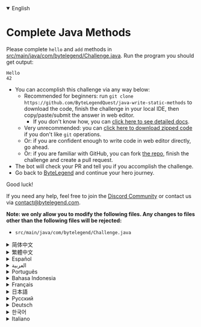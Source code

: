 <details open='true'>
<summary>English</summary>

# Complete Java Methods

Please complete `hello` and `add` methods in [src/main/java/com/bytelegend/Challenge.java](https://github.com/ByteLegendQuest/java-write-static-methods/blob/main/src/main/java/com/bytelegend/Challenge.java). Run the program you should get output:

```
Hello
42
```

- You can accomplish this challenge via any way below:
  - Recommended for beginners: run `git clone https://github.com/ByteLegendQuest/java-write-static-methods` to download the code,
    finish the challenge in your local IDE, then copy/paste/submit the answer in web editor.
    - If you don't know how, you can [click here to see detailed docs](https://github.com/ByteLegendQuest/java-write-static-methods/blob/main/docs/en/clone-and-import.md).
  - Very unrecommended: you can [click here to download zipped code](https://codeload.github.com/ByteLegendQuest/java-write-static-methods/zip/refs/heads/main) if you don't like `git` operations.
  - Or: if you are confident enough to write code in web editor directly, go ahead.
  - Or: if you are familiar with GitHub, you can fork [the repo](https://github.com/ByteLegendQuest/java-write-static-methods), finish the challenge and create a pull request.
- The bot will check your PR and tell you if you accomplish the challenge.
- Go back to [ByteLegend](https://bytelegend.com) and continue your hero journey.

Good luck!

If you need any help, feel free to join the [Discord Community](https://discord.gg/35RreUUGWt) or contact us via [contact@bytelegend.com](mailto:contact@bytelegend.com).

**Note: we only allow you to modify the following files.
Any changes to files other than the following files will be rejected:**

- `src/main/java/com/bytelegend/Challenge.java`
</details>
<details>
<summary>简体中文</summary>

# 补全Java方法

请补全[src/main/java/com/bytelegend/Challenge.java](https://github.com/ByteLegendQuest/java-write-static-methods/blob/main/src/main/java/com/bytelegend/Challenge.java)中的`hello`和`add`方法，使得程序运行输出：

```
Hello
42
```

- 你可以使用以下任意一种方法完成挑战：
  - 初学者推荐：运行`git clone https://git.bytelegend.com/ByteLegendQuest/java-write-static-methods`将代码下载到本地，在本地使用IDE调试完成后复制到网页编辑器里提交。
    - 如果你不知道怎么做，可以点击[这里查看详细文档](https://github.com/ByteLegendQuest/java-write-static-methods/blob/main/docs/zh_hans/clone-and-import.md)。
  - 非常不推荐：如果你实在不喜欢`git`命令行操作，你可以[点击这里直接下载打包好的代码](https://ghcodeload.bytelegend.com/ByteLegendQuest/java-write-static-methods/zip/refs/heads/main)。
  - 或者：如果你非常自信不需要下载代码到本地调试，可以使用网页编辑器直接提交。
  - 或者：如果你对GitHub非常熟悉，你可以fork[这个仓库](https://github.com/ByteLegendQuest/java-write-static-methods)、完成挑战后，创建一个Pull Request。
- 机器人将会检查你的答案，告诉你你是否通过了挑战。
- 回到[字节传说](https://bytelegend.com)，然后继续你的英雄旅程。

祝你好运！

如果你需要任何帮助，欢迎加入官方玩家QQ群（在[首页](https://bytelegend.com)右下角的`联系 & 关于`菜单里可以找到入群方式）或者[Discord社区](https://discord.gg/PvmqK3hF)，或email至[contact@bytelegend.com](mailto:contact@bytelegend.com)。

**注意：我们只允许您修改以下文件，任何对其他文件的修改都会被拒绝：**

- `src/main/java/com/bytelegend/Challenge.java`
</details>
<details>
<summary>繁體中文</summary>

<h1>完整的 Java 方法</h1><p>請完成<code class="notranslate">hello</code>並在<a href="https://github.com/ByteLegendQuest/java-write-static-methods/blob/main/src/main/java/com/bytelegend/Challenge.java" target="_blank">src/main/java/com/bytelegend/Challenge.java</a>中<code class="notranslate">add</code>方法。運行你應該得到輸出的程序：</p><pre class="notranslate"><code class="notranslate">Hello
42
</code></pre><ul><li>您可以通過以下任何方式完成此挑戰：<ul><li>建議初學者：運行<code class="notranslate">git clone https://github.com/ByteLegendQuest/java-write-static-methods</code>下載代碼，在本地 IDE 中完成挑戰，然後在 Web 編輯器中復制/粘貼/提交答案。<ul><li>如果您不知道如何操作，可以<a href="https://github.com/ByteLegendQuest/java-write-static-methods/blob/main/docs/en/clone-and-import.md" target="_blank">單擊此處查看詳細文檔</a>。</li></ul></li><li>非常不推薦：如果你不喜歡<code class="notranslate">git</code>操作，可以<a href="https://codeload.github.com/ByteLegendQuest/java-write-static-methods/zip/refs/heads/main" target="_blank">點擊這裡下載壓縮代碼</a>。</li><li>或者：如果您有足夠的信心直接在 Web 編輯器中編寫代碼，請繼續。</li><li>或者：如果你熟悉 GitHub，你可以 fork<a href="https://github.com/ByteLegendQuest/java-write-static-methods" target="_blank">倉庫</a>，完成挑戰並創建一個拉取請求。</li></ul></li><li>機器人會檢查你的 PR 並告訴你是否完成了挑戰。</li><li>回到<a href="https://bytelegend.com" target="_blank">ByteLegend</a>繼續你的英雄之旅。</li></ul><p>祝你好運！</p><p>如果您需要任何幫助，請隨時加入<a href="https://discord.gg/35RreUUGWt" target="_blank">Discord 社區</a>或通過<a href="mailto:contact@bytelegend.com" target="_blank">contact@bytelegend.com</a>聯繫我們。</p><p><strong>注意：我們只允許您修改以下文件。對以下文件以外的文件的任何更改都將被拒絕：</strong></p><ul><li> <code class="notranslate">src/main/java/com/bytelegend/Challenge.java</code></li></ul></details>
<details>
<summary>Español</summary>

<h1>Métodos completos de Java</h1><p> Complete <code class="notranslate">hello</code> y <code class="notranslate">add</code> métodos en <a href="https://github.com/ByteLegendQuest/java-write-static-methods/blob/main/src/main/java/com/bytelegend/Challenge.java" target="_blank">src/main/java/com/bytelegend/Challenge.java</a> . Ejecute el programa, debería obtener resultados:</p><pre class="notranslate"><code class="notranslate">Hello
42
</code></pre><ul><li>Puede lograr este desafío de cualquier manera a continuación:<ul><li> Recomendado para principiantes: ejecute <code class="notranslate">git clone https://github.com/ByteLegendQuest/java-write-static-methods</code> para descargar el código, finalice el desafío en su IDE local, luego copie/pegue/envíe la respuesta en el editor web.<ul><li> Si no sabe cómo hacerlo, puede <a href="https://github.com/ByteLegendQuest/java-write-static-methods/blob/main/docs/en/clone-and-import.md" target="_blank">hacer clic aquí para ver los documentos detallados</a> .</li></ul></li><li> Muy poco recomendado: puede <a href="https://codeload.github.com/ByteLegendQuest/java-write-static-methods/zip/refs/heads/main" target="_blank">hacer clic aquí para descargar el código comprimido</a> si no le gustan las operaciones de <code class="notranslate">git</code> .</li><li> O: si tiene la confianza suficiente para escribir código en el editor web directamente, adelante.</li><li> O: si está familiarizado con GitHub, puede bifurcar <a href="https://github.com/ByteLegendQuest/java-write-static-methods" target="_blank">el repositorio</a> , finalizar el desafío y crear una solicitud de extracción.</li></ul></li><li> El bot verificará tu PR y te dirá si logras el desafío.</li><li> Regrese a <a href="https://bytelegend.com" target="_blank">ByteLegend</a> y continúe su viaje de héroe.</li></ul><p> ¡Buena suerte!</p><p> Si necesita ayuda, no dude en unirse a la <a href="https://discord.gg/35RreUUGWt" target="_blank">comunidad de Discord</a> o contáctenos a través de <a href="mailto:contact@bytelegend.com" target="_blank">contact@bytelegend.com</a> .</p><p> <strong>Nota: solo le permitimos modificar los siguientes archivos. Cualquier cambio en los archivos que no sean los siguientes archivos será rechazado:</strong></p><ul><li> <code class="notranslate">src/main/java/com/bytelegend/Challenge.java</code></li></ul></details>
<details>
<summary>العربية</summary>

<h1 style=";text-align:right;direction:rtl">طرق جافا الكاملة</h1><p style=";text-align:right;direction:rtl"> يرجى إكمال <code class="notranslate">hello</code> <code class="notranslate">add</code> طرق في <a href="https://github.com/ByteLegendQuest/java-write-static-methods/blob/main/src/main/java/com/bytelegend/Challenge.java" target="_blank">src / main / java / com / bytelegend / Challenge.java</a> . قم بتشغيل البرنامج الذي يجب أن تحصل على الإخراج:</p><pre class="notranslate" style=";text-align:right;direction:rtl"> <code class="notranslate">Hello
42
</code></pre><ul style=";text-align:right;direction:rtl"><li style=";text-align:right;direction:rtl">يمكنك إنجاز هذا التحدي بأي طريقة أدناه:<ul style=";text-align:right;direction:rtl"><li style=";text-align:right;direction:rtl"> يوصى به للمبتدئين: قم بتشغيل <code class="notranslate">git clone https://github.com/ByteLegendQuest/java-write-static-methods</code> لتنزيل الكود وإنهاء التحدي في IDE المحلي الخاص بك ، ثم نسخ / لصق / إرسال الإجابة في محرر الويب.<ul style=";text-align:right;direction:rtl"><li style=";text-align:right;direction:rtl"> إذا كنت لا تعرف كيف يمكنك <a href="https://github.com/ByteLegendQuest/java-write-static-methods/blob/main/docs/en/clone-and-import.md" target="_blank">النقر هنا لمشاهدة المستندات التفصيلية</a> .</li></ul></li><li style=";text-align:right;direction:rtl"> غير موصى به على الإطلاق: يمكنك <a href="https://codeload.github.com/ByteLegendQuest/java-write-static-methods/zip/refs/heads/main" target="_blank">النقر هنا لتنزيل رمز مضغوط</a> إذا كنت لا تحب عمليات <code class="notranslate">git</code> .</li><li style=";text-align:right;direction:rtl"> أو: إذا كنت واثقًا بدرجة كافية لكتابة التعليمات البرمجية في محرر الويب مباشرةً ، فابدأ.</li><li style=";text-align:right;direction:rtl"> أو: إذا كنت معتادًا على GitHub ، فيمكنك تفرع <a href="https://github.com/ByteLegendQuest/java-write-static-methods" target="_blank">الريبو</a> وإنهاء التحدي وإنشاء طلب سحب.</li></ul></li><li style=";text-align:right;direction:rtl"> سيتحقق الروبوت من العلاقات العامة الخاصة بك ويخبرك إذا أنجزت التحدي.</li><li style=";text-align:right;direction:rtl"> ارجع إلى <a href="https://bytelegend.com" target="_blank">ByteLegend وتابع</a> رحلة بطلك.</li></ul><p style=";text-align:right;direction:rtl"> حظ سعيد!</p><p style=";text-align:right;direction:rtl"> إذا كنت بحاجة إلى أي مساعدة ، فلا تتردد في الانضمام إلى <a href="https://discord.gg/35RreUUGWt" target="_blank">مجتمع Discord</a> أو الاتصال بنا عبر <a href="mailto:contact@bytelegend.com" target="_blank">contact@bytelegend.com</a> .</p><p style=";text-align:right;direction:rtl"> <strong>ملاحظة: نسمح لك فقط بتعديل الملفات التالية. سيتم رفض أي تغييرات يتم إجراؤها على الملفات بخلاف الملفات التالية:</strong></p><ul style=";text-align:right;direction:rtl"><li style=";text-align:right;direction:rtl"> <code class="notranslate">src/main/java/com/bytelegend/Challenge.java</code></li></ul></details>
<details>
<summary>Português</summary>

<h1>Métodos Java Completos</h1><p> Por favor, complete <code class="notranslate">hello</code> e <code class="notranslate">add</code> métodos em <a href="https://github.com/ByteLegendQuest/java-write-static-methods/blob/main/src/main/java/com/bytelegend/Challenge.java" target="_blank">src/main/java/com/bytelegend/Challenge.java</a> . Execute o programa que você deve obter a saída:</p><pre class="notranslate"><code class="notranslate">Hello
42
</code></pre><ul><li>Você pode realizar esse desafio de qualquer maneira abaixo:<ul><li> Recomendado para iniciantes: execute <code class="notranslate">git clone https://github.com/ByteLegendQuest/java-write-static-methods</code> para baixar o código, termine o desafio em seu IDE local e copie/cole/envie a resposta no editor da web.<ul><li> Se você não sabe como, você pode <a href="https://github.com/ByteLegendQuest/java-write-static-methods/blob/main/docs/en/clone-and-import.md" target="_blank">clicar aqui para ver documentos detalhados</a> .</li></ul></li><li> Muito não recomendado: você pode <a href="https://codeload.github.com/ByteLegendQuest/java-write-static-methods/zip/refs/heads/main" target="_blank">clicar aqui para baixar o código zipado</a> se não gostar das operações do <code class="notranslate">git</code> .</li><li> Ou: se você estiver confiante o suficiente para escrever código diretamente no editor web, vá em frente.</li><li> Ou: se você estiver familiarizado com o GitHub, você pode bifurcar <a href="https://github.com/ByteLegendQuest/java-write-static-methods" target="_blank">o repo</a> , finalizar o desafio e criar um pull request.</li></ul></li><li> O bot verificará seu PR e informará se você cumpriu o desafio.</li><li> Volte para <a href="https://bytelegend.com" target="_blank">ByteLegend</a> e continue sua jornada de herói.</li></ul><p> Boa sorte!</p><p> Se precisar de ajuda, sinta-se à vontade para se juntar à <a href="https://discord.gg/35RreUUGWt" target="_blank">Comunidade Discord</a> ou entre em contato conosco via <a href="mailto:contact@bytelegend.com" target="_blank">contact@bytelegend.com</a> .</p><p> <strong>Nota: só permitimos que você modifique os seguintes arquivos. Quaisquer alterações em arquivos que não sejam os arquivos a seguir serão rejeitadas:</strong></p><ul><li> <code class="notranslate">src/main/java/com/bytelegend/Challenge.java</code></li></ul></details>
<details>
<summary>Bahasa Indonesia</summary>

<h1>Metode Java Lengkap</h1><p> Harap lengkapi <code class="notranslate">hello</code> dan <code class="notranslate">add</code> metode di <a href="https://github.com/ByteLegendQuest/java-write-static-methods/blob/main/src/main/java/com/bytelegend/Challenge.java" target="_blank">src/main/java/com/bytelegend/Challenge.java</a> . Jalankan program yang seharusnya Anda dapatkan:</p><pre class="notranslate"><code class="notranslate">Hello
42
</code></pre><ul><li>Anda dapat menyelesaikan tantangan ini melalui cara apa pun di bawah ini:<ul><li> Direkomendasikan untuk pemula: jalankan <code class="notranslate">git clone https://github.com/ByteLegendQuest/java-write-static-methods</code> untuk mengunduh kode, selesaikan tantangan di IDE lokal Anda, lalu salin/tempel/kirim jawabannya di editor web.<ul><li> Jika Anda tidak tahu caranya, Anda dapat <a href="https://github.com/ByteLegendQuest/java-write-static-methods/blob/main/docs/en/clone-and-import.md" target="_blank">mengklik di sini untuk melihat dokumen terperinci</a> .</li></ul></li><li> Sangat tidak direkomendasikan: Anda dapat <a href="https://codeload.github.com/ByteLegendQuest/java-write-static-methods/zip/refs/heads/main" target="_blank">mengklik di sini untuk mengunduh kode zip</a> jika Anda tidak menyukai operasi <code class="notranslate">git</code> .</li><li> Atau: jika Anda cukup percaya diri untuk menulis kode di editor web secara langsung, silakan.</li><li> Atau: jika Anda terbiasa dengan GitHub, Anda dapat melakukan fork <a href="https://github.com/ByteLegendQuest/java-write-static-methods" target="_blank">repo</a> , menyelesaikan tantangan, dan membuat permintaan tarik.</li></ul></li><li> Bot akan memeriksa PR Anda dan memberi tahu Anda jika Anda menyelesaikan tantangan.</li><li> Kembali ke <a href="https://bytelegend.com" target="_blank">ByteLegend</a> dan lanjutkan perjalanan pahlawan Anda.</li></ul><p> Semoga beruntung!</p><p> Jika Anda memerlukan bantuan, jangan ragu untuk bergabung dengan <a href="https://discord.gg/35RreUUGWt" target="_blank">Komunitas Discord</a> atau hubungi kami melalui <a href="mailto:contact@bytelegend.com" target="_blank">contact@bytelegend.com</a> .</p><p> <strong>Catatan: kami hanya mengizinkan Anda untuk mengubah file berikut. Setiap perubahan pada file selain file berikut akan ditolak:</strong></p><ul><li> <code class="notranslate">src/main/java/com/bytelegend/Challenge.java</code></li></ul></details>
<details>
<summary>Français</summary>

<h1>Méthodes Java complètes</h1><p> Veuillez compléter <code class="notranslate">hello</code> et <code class="notranslate">add</code> méthodes dans <a href="https://github.com/ByteLegendQuest/java-write-static-methods/blob/main/src/main/java/com/bytelegend/Challenge.java" target="_blank">src/main/java/com/bytelegend/Challenge.java</a> . Exécutez le programme, vous devriez obtenir la sortie :</p><pre class="notranslate"><code class="notranslate">Hello
42
</code></pre><ul><li>Vous pouvez accomplir ce défi de n&#39;importe quelle manière ci-dessous:<ul><li> Recommandé pour les débutants : exécutez <code class="notranslate">git clone https://github.com/ByteLegendQuest/java-write-static-methods</code> pour télécharger le code, terminez le défi dans votre IDE local, puis copiez/collez/soumettez la réponse dans l&#39;éditeur Web.<ul><li> Si vous ne savez pas comment faire, vous pouvez <a href="https://github.com/ByteLegendQuest/java-write-static-methods/blob/main/docs/en/clone-and-import.md" target="_blank">cliquer ici pour voir la documentation détaillée</a> .</li></ul></li><li> Très déconseillé : vous pouvez <a href="https://codeload.github.com/ByteLegendQuest/java-write-static-methods/zip/refs/heads/main" target="_blank">cliquer ici pour télécharger le code compressé</a> si vous n&#39;aimez pas les opérations <code class="notranslate">git</code> .</li><li> Ou : si vous êtes suffisamment confiant pour écrire du code directement dans l&#39;éditeur Web, continuez.</li><li> Ou : si vous êtes familier avec GitHub, vous pouvez forker <a href="https://github.com/ByteLegendQuest/java-write-static-methods" target="_blank">le dépôt</a> , terminer le défi et créer une demande d&#39;extraction.</li></ul></li><li> Le bot vérifiera votre PR et vous dira si vous accomplissez le défi.</li><li> Retournez à <a href="https://bytelegend.com" target="_blank">ByteLegend</a> et continuez votre voyage de héros.</li></ul><p> Bonne chance!</p><p> Si vous avez besoin d&#39;aide, n&#39;hésitez pas à rejoindre la <a href="https://discord.gg/35RreUUGWt" target="_blank">communauté Discord</a> ou à nous contacter via <a href="mailto:contact@bytelegend.com" target="_blank">contact@bytelegend.com</a> .</p><p> <strong>Remarque : nous vous autorisons uniquement à modifier les fichiers suivants. Toute modification de fichiers autres que les fichiers suivants sera rejetée :</strong></p><ul><li> <code class="notranslate">src/main/java/com/bytelegend/Challenge.java</code></li></ul></details>
<details>
<summary>日本語</summary>

<h1>完全なJavaメソッド</h1><p><code class="notranslate">hello</code>を完了し、 <a href="https://github.com/ByteLegendQuest/java-write-static-methods/blob/main/src/main/java/com/bytelegend/Challenge.java" target="_blank">src / main / java / com / bytelegend/Challenge.java</a>にメソッドを<code class="notranslate">add</code>してください。出力を取得する必要があるプログラムを実行します。</p><pre class="notranslate"><code class="notranslate">Hello
42
</code></pre><ul><li>この課題は、以下のいずれかの方法で達成できます。<ul><li>初心者に推奨： <code class="notranslate">git clone https://github.com/ByteLegendQuest/java-write-static-methods</code>を実行してコードをダウンロードし、ローカルIDEでチャレンジを終了してから、Webエディターで回答をコピー/貼り付け/送信します。<ul><li>方法がわからない場合は、 <a href="https://github.com/ByteLegendQuest/java-write-static-methods/blob/main/docs/en/clone-and-import.md" target="_blank">ここをクリックして詳細なドキュメントを参照してください</a>。</li></ul></li><li>非常に推奨されていません<code class="notranslate">git</code>操作が気に入らない場合は、 <a href="https://codeload.github.com/ByteLegendQuest/java-write-static-methods/zip/refs/heads/main" target="_blank">ここをクリックしてzipコードをダウンロード</a>できます。</li><li>または：Webエディターで直接コードを記述できる自信がある場合は、先に進んでください。</li><li>または：GitHubに精通している場合は<a href="https://github.com/ByteLegendQuest/java-write-static-methods" target="_blank">、リポジトリ</a>をフォークしてチャレンジを終了し、プルリクエストを作成できます。</li></ul></li><li>ボットはPRをチェックし、チャレンジを達成したかどうかを通知します。</li><li> <a href="https://bytelegend.com" target="_blank">ByteLegend</a>に戻り、ヒーローの旅を続けてください。</li></ul><p>幸運を！</p><p>ヘルプが必要な場合は、 <a href="https://discord.gg/35RreUUGWt" target="_blank">Discordコミュニティ</a>に参加するか、contact <a href="mailto:contact@bytelegend.com" target="_blank">@bytelegend.com</a>からお問い合わせください。</p><p><strong>注：変更できるのは次のファイルのみです。次のファイル以外のファイルへの変更は拒否されます。</strong></p><ul><li> <code class="notranslate">src/main/java/com/bytelegend/Challenge.java</code></li></ul></details>
<details>
<summary>Русский</summary>

<h1>Полные методы Java</h1><p> Пожалуйста, завершите <code class="notranslate">hello</code> и <code class="notranslate">add</code> методы в <a href="https://github.com/ByteLegendQuest/java-write-static-methods/blob/main/src/main/java/com/bytelegend/Challenge.java" target="_blank">src/main/java/com/bytelegend/Challenge.java</a> . Запустите программу, вы должны получить результат:</p><pre class="notranslate"><code class="notranslate">Hello
42
</code></pre><ul><li>Вы можете выполнить эту задачу любым способом, указанным ниже:<ul><li> Рекомендуется для начинающих: запустите <code class="notranslate">git clone https://github.com/ByteLegendQuest/java-write-static-methods</code> , чтобы загрузить код, завершите задание в локальной среде IDE, затем скопируйте/вставьте/отправьте ответ в веб-редакторе.<ul><li> Если вы не знаете, как это сделать, вы можете <a href="https://github.com/ByteLegendQuest/java-write-static-methods/blob/main/docs/en/clone-and-import.md" target="_blank">щелкнуть здесь, чтобы просмотреть подробную документацию</a> .</li></ul></li><li> Крайне не рекомендуется: вы можете <a href="https://codeload.github.com/ByteLegendQuest/java-write-static-methods/zip/refs/heads/main" target="_blank">нажать здесь, чтобы загрузить заархивированный код</a> , если вам не нравятся операции <code class="notranslate">git</code> .</li><li> Или: если вы достаточно уверены, чтобы писать код напрямую в веб-редакторе, вперед.</li><li> Или: если вы знакомы с GitHub, вы можете разветвить <a href="https://github.com/ByteLegendQuest/java-write-static-methods" target="_blank">репозиторий</a> , выполнить задание и создать запрос на включение.</li></ul></li><li> Бот проверит ваш PR и сообщит, выполнили ли вы задание.</li><li> Вернитесь в <a href="https://bytelegend.com" target="_blank">ByteLegend</a> и продолжайте свое героическое путешествие.</li></ul><p> Удачи!</p><p> Если вам нужна помощь, присоединяйтесь к <a href="https://discord.gg/35RreUUGWt" target="_blank">сообществу Discord</a> или свяжитесь с нами по <a href="mailto:contact@bytelegend.com" target="_blank">адресу contact@bytelegend.com</a> .</p><p> <strong>Примечание: мы разрешаем вам изменять только следующие файлы. Любые изменения в файлах, кроме следующих файлов, будут отклонены:</strong></p><ul><li> <code class="notranslate">src/main/java/com/bytelegend/Challenge.java</code></li></ul></details>
<details>
<summary>Deutsch</summary>

<h1>Vollständige Java-Methoden</h1><p> Bitte vervollständigen Sie <code class="notranslate">hello</code> und <code class="notranslate">add</code> Methoden in <a href="https://github.com/ByteLegendQuest/java-write-static-methods/blob/main/src/main/java/com/bytelegend/Challenge.java" target="_blank">src/main/java/com/bytelegend/Challenge.java hinzu</a> . Führen Sie das Programm aus, das Sie erhalten sollten:</p><pre class="notranslate"><code class="notranslate">Hello
42
</code></pre><ul><li>Sie können diese Herausforderung auf eine der folgenden Arten meistern:<ul><li> Empfohlen für Anfänger: Führen Sie <code class="notranslate">git clone https://github.com/ByteLegendQuest/java-write-static-methods</code> aus, um den Code herunterzuladen, beenden Sie die Herausforderung in Ihrer lokalen IDE und kopieren/fügen Sie dann die Antwort im Web-Editor ein/übermitteln Sie sie.<ul><li> Wenn Sie nicht wissen, wie, können <a href="https://github.com/ByteLegendQuest/java-write-static-methods/blob/main/docs/en/clone-and-import.md" target="_blank">Sie hier klicken, um detaillierte Dokumente anzuzeigen</a> .</li></ul></li><li> Sehr nicht zu empfehlen: Sie können <a href="https://codeload.github.com/ByteLegendQuest/java-write-static-methods/zip/refs/heads/main" target="_blank">hier klicken, um den gezippten Code herunterzuladen,</a> wenn Sie <code class="notranslate">git</code> -Operationen nicht mögen.</li><li> Oder: Wenn Sie sicher genug sind, Code direkt im Web-Editor zu schreiben, fahren Sie fort.</li><li> Oder: Wenn Sie sich mit GitHub auskennen, können Sie <a href="https://github.com/ByteLegendQuest/java-write-static-methods" target="_blank">das Repo forken</a> , die Challenge beenden und einen Pull-Request erstellen.</li></ul></li><li> Der Bot überprüft Ihre PR und teilt Ihnen mit, ob Sie die Herausforderung meistern.</li><li> Gehen Sie zurück zu <a href="https://bytelegend.com" target="_blank">ByteLegend</a> und setzen Sie Ihre Heldenreise fort.</li></ul><p> Viel Glück!</p><p> Wenn Sie Hilfe benötigen, können Sie sich gerne der <a href="https://discord.gg/35RreUUGWt" target="_blank">Discord Community</a> anschließen oder uns über <a href="mailto:contact@bytelegend.com" target="_blank">contact@bytelegend.com kontaktieren</a> .</p><p> <strong>Hinweis: Wir erlauben Ihnen nur, die folgenden Dateien zu ändern. Alle Änderungen an anderen Dateien als den folgenden Dateien werden abgelehnt:</strong></p><ul><li> <code class="notranslate">src/main/java/com/bytelegend/Challenge.java</code></li></ul></details>
<details>
<summary>한국어</summary>

<h1>완전한 자바 메소드</h1><p> <code class="notranslate">hello</code> 를 완료하고 <a href="https://github.com/ByteLegendQuest/java-write-static-methods/blob/main/src/main/java/com/bytelegend/Challenge.java" target="_blank">src/main/java/com/bytelegend/Challenge.java</a> 에 메소드를 <code class="notranslate">add</code> . 출력을 받아야 하는 프로그램을 실행합니다.</p><pre class="notranslate"><code class="notranslate">Hello
42
</code></pre><ul><li>아래 방법을 통해 이 챌린지를 완료할 수 있습니다.<ul><li> 초보자를 위한 권장 사항: <code class="notranslate">git clone https://github.com/ByteLegendQuest/java-write-static-methods</code> 를 실행하여 코드를 다운로드하고 로컬 IDE에서 챌린지를 완료한 다음 웹 편집기에서 답변을 복사/붙여넣기/제출합니다.<ul><li> 방법을 모르는 경우 <a href="https://github.com/ByteLegendQuest/java-write-static-methods/blob/main/docs/en/clone-and-import.md" target="_blank">여기를 클릭하여 자세한 문서를 볼</a> 수 있습니다.</li></ul></li><li> 매우 권장하지 않음: <code class="notranslate">git</code> 작업이 마음에 들지 않으면 <a href="https://codeload.github.com/ByteLegendQuest/java-write-static-methods/zip/refs/heads/main" target="_blank">여기를 클릭하여 압축 코드를 다운로드</a> 할 수 있습니다.</li><li> 또는 웹 편집기에서 직접 코드를 작성할 만큼 자신이 있다면 계속 진행하십시오.</li><li> 또는 GitHub에 익숙하다면 리포지토리를 분기 <a href="https://github.com/ByteLegendQuest/java-write-static-methods" target="_blank">하고</a> 챌린지를 완료하고 풀 요청을 생성할 수 있습니다.</li></ul></li><li> 봇은 PR을 확인하고 도전 과제를 달성했는지 알려줍니다.</li><li> <a href="https://bytelegend.com" target="_blank">ByteLegend</a> 로 돌아가 영웅 여정을 계속하세요.</li></ul><p> 행운을 빕니다!</p><p> 도움이 필요하면 언제든지 <a href="https://discord.gg/35RreUUGWt" target="_blank">Discord 커뮤니티</a> 에 가입하거나 <a href="mailto:contact@bytelegend.com" target="_blank">contact@bytelegend.com</a> 을 통해 문의하세요.</p><p> <strong>참고: 다음 파일만 수정할 수 있습니다. 다음 파일 이외의 파일에 대한 변경 사항은 거부됩니다.</strong></p><ul><li> <code class="notranslate">src/main/java/com/bytelegend/Challenge.java</code></li></ul></details>
<details>
<summary>Italiano</summary>

<h1>Completare i metodi Java</h1><p> Si prega di completare <code class="notranslate">hello</code> e <code class="notranslate">add</code> metodi in <a href="https://github.com/ByteLegendQuest/java-write-static-methods/blob/main/src/main/java/com/bytelegend/Challenge.java" target="_blank">src/main/java/com/bytelegend/Challenge.java</a> . Esegui il programma dovresti ottenere l&#39;output:</p><pre class="notranslate"><code class="notranslate">Hello
42
</code></pre><ul><li>Puoi portare a termine questa sfida in qualsiasi modo di seguito:<ul><li> Consigliato per i principianti: esegui <code class="notranslate">git clone https://github.com/ByteLegendQuest/java-write-static-methods</code> per scaricare il codice, completa la sfida nel tuo IDE locale, quindi copia/incolla/invia la risposta nell&#39;editor web.<ul><li> Se non sai come fare, puoi fare <a href="https://github.com/ByteLegendQuest/java-write-static-methods/blob/main/docs/en/clone-and-import.md" target="_blank">clic qui per visualizzare i documenti dettagliati</a> .</li></ul></li><li> Molto sconsigliato: puoi fare <a href="https://codeload.github.com/ByteLegendQuest/java-write-static-methods/zip/refs/heads/main" target="_blank">clic qui per scaricare il codice zippato</a> se non ti piacciono le operazioni <code class="notranslate">git</code> .</li><li> Oppure: se sei abbastanza sicuro da scrivere il codice direttamente nell&#39;editor web, vai avanti.</li><li> Oppure: se hai familiarità con GitHub, puoi eseguire il fork <a href="https://github.com/ByteLegendQuest/java-write-static-methods" target="_blank">del repository</a> , completare la sfida e creare una richiesta pull.</li></ul></li><li> Il bot controllerà il tuo PR e ti dirà se hai superato la sfida.</li><li> Torna a <a href="https://bytelegend.com" target="_blank">ByteLegend</a> e continua il tuo viaggio da eroe.</li></ul><p> Buona fortuna!</p><p> Se hai bisogno di aiuto, non esitare a unirti alla <a href="https://discord.gg/35RreUUGWt" target="_blank">community di Discord</a> o contattaci tramite <a href="mailto:contact@bytelegend.com" target="_blank">contact@bytelegend.com</a> .</p><p> <strong>Nota: ti permettiamo solo di modificare i seguenti file. Eventuali modifiche ai file diversi dai seguenti file verranno rifiutate:</strong></p><ul><li> <code class="notranslate">src/main/java/com/bytelegend/Challenge.java</code></li></ul></details>